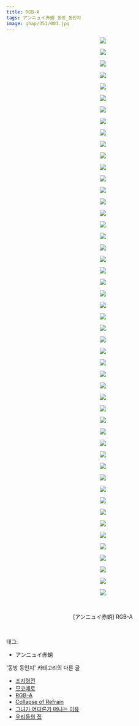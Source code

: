 ```yaml
---
title: RGB-A
tags: アンニュイ赤蛸 동방_동인지
image: ghap/351/001.jpg
---
```

<div class="article">
<p style="text-align: center; clear: none; float: none;"><img src="{{ site.nasurl }}/ghap/351/001.jpg"/></p>
<p style="text-align: center; clear: none; float: none;"><img src="{{ site.nasurl }}/ghap/351/002.jpg"/></p>
<p style="text-align: center; clear: none; float: none;"><img src="{{ site.nasurl }}/ghap/351/003.jpg"/></p>
<p style="text-align: center; clear: none; float: none;"><img src="{{ site.nasurl }}/ghap/351/004.jpg"/></p>
<p style="text-align: center; clear: none; float: none;"><img src="{{ site.nasurl }}/ghap/351/005.jpg"/></p>
<p style="text-align: center; clear: none; float: none;"><img src="{{ site.nasurl }}/ghap/351/006.jpg"/></p>
<p style="text-align: center; clear: none; float: none;"><img src="{{ site.nasurl }}/ghap/351/007.jpg"/></p>
<p style="text-align: center; clear: none; float: none;"><img src="{{ site.nasurl }}/ghap/351/008.jpg"/></p>
<p style="text-align: center; clear: none; float: none;"><img src="{{ site.nasurl }}/ghap/351/009.jpg"/></p>
<p style="text-align: center; clear: none; float: none;"><img src="{{ site.nasurl }}/ghap/351/010.jpg"/></p>
<p style="text-align: center; clear: none; float: none;"><img src="{{ site.nasurl }}/ghap/351/011.jpg"/></p>
<p style="text-align: center; clear: none; float: none;"><img src="{{ site.nasurl }}/ghap/351/012.jpg"/></p>
<p style="text-align: center; clear: none; float: none;"><img src="{{ site.nasurl }}/ghap/351/013.jpg"/></p>
<p style="text-align: center; clear: none; float: none;"><img src="{{ site.nasurl }}/ghap/351/014.jpg"/></p>
<p style="text-align: center; clear: none; float: none;"><img src="{{ site.nasurl }}/ghap/351/015.jpg"/></p>
<p style="text-align: center; clear: none; float: none;"><img src="{{ site.nasurl }}/ghap/351/016.jpg"/></p>
<p style="text-align: center; clear: none; float: none;"><img src="{{ site.nasurl }}/ghap/351/017.jpg"/></p>
<p style="text-align: center; clear: none; float: none;"><img src="{{ site.nasurl }}/ghap/351/018.jpg"/></p>
<p style="text-align: center; clear: none; float: none;"><img src="{{ site.nasurl }}/ghap/351/019.jpg"/></p>
<p style="text-align: center; clear: none; float: none;"><img src="{{ site.nasurl }}/ghap/351/020.jpg"/></p>
<p style="text-align: center; clear: none; float: none;"><img src="{{ site.nasurl }}/ghap/351/021.jpg"/></p>
<p style="text-align: center; clear: none; float: none;"><img src="{{ site.nasurl }}/ghap/351/022.jpg"/></p>
<p style="text-align: center; clear: none; float: none;"><img src="{{ site.nasurl }}/ghap/351/023.jpg"/></p>
<p style="text-align: center; clear: none; float: none;"><img src="{{ site.nasurl }}/ghap/351/024.jpg"/></p>
<p style="text-align: center; clear: none; float: none;"><img src="{{ site.nasurl }}/ghap/351/025.jpg"/></p>
<p style="text-align: center; clear: none; float: none;"><img src="{{ site.nasurl }}/ghap/351/026.jpg"/></p>
<p style="text-align: center; clear: none; float: none;"><img src="{{ site.nasurl }}/ghap/351/027.jpg"/></p>
<p style="text-align: center; clear: none; float: none;"><img src="{{ site.nasurl }}/ghap/351/028.jpg"/></p>
<p style="text-align: center; clear: none; float: none;"><img src="{{ site.nasurl }}/ghap/351/029.jpg"/></p>
<p style="text-align: center; clear: none; float: none;"><img src="{{ site.nasurl }}/ghap/351/030.jpg"/></p>
<p style="text-align: center; clear: none; float: none;"><img src="{{ site.nasurl }}/ghap/351/031.jpg"/></p>
<p style="text-align: center; clear: none; float: none;"><img src="{{ site.nasurl }}/ghap/351/032.jpg"/></p>
<p style="text-align: center; clear: none; float: none;"><img src="{{ site.nasurl }}/ghap/351/033.jpg"/></p>
<p style="text-align: center; clear: none; float: none;"><img src="{{ site.nasurl }}/ghap/351/034.jpg"/></p>
<p style="text-align: center; clear: none; float: none;"><img src="{{ site.nasurl }}/ghap/351/035.jpg"/></p>
<p style="text-align: center; clear: none; float: none;"><img src="{{ site.nasurl }}/ghap/351/036.jpg"/></p>
<p style="text-align: center; clear: none; float: none;"><img src="{{ site.nasurl }}/ghap/351/037.jpg"/></p>
<p style="text-align: center; clear: none; float: none;"><img src="{{ site.nasurl }}/ghap/351/038.jpg"/></p>
<p style="text-align: center; clear: none; float: none;"><img src="{{ site.nasurl }}/ghap/351/039.jpg"/></p>
<p style="text-align: center; clear: none; float: none;"><img src="{{ site.nasurl }}/ghap/351/040.jpg"/></p>
<p style="text-align: center; clear: none; float: none;"><img src="{{ site.nasurl }}/ghap/351/041.jpg"/></p>
<p style="text-align: center; clear: none; float: none;"><img src="{{ site.nasurl }}/ghap/351/042.jpg"/></p>
<p style="text-align: center; clear: none; float: none;"><img src="{{ site.nasurl }}/ghap/351/043.jpg"/></p>
<p style="text-align: center; clear: none; float: none;"><img src="{{ site.nasurl }}/ghap/351/044.jpg"/></p>
<p style="text-align: center; clear: none; float: none;"><img src="{{ site.nasurl }}/ghap/351/045.jpg"/></p>
<p style="text-align: center; clear: none; float: none;"><img src="{{ site.nasurl }}/ghap/351/046.jpg"/></p>
<p style="text-align: center; clear: none; float: none;"><img src="{{ site.nasurl }}/ghap/351/047.jpg"/></p>
<p style="text-align: center; clear: none; float: none;"><img src="{{ site.nasurl }}/ghap/351/048.jpg"/></p>
<p style="text-align: center; clear: none; float: none;"><img src="{{ site.nasurl }}/ghap/351/049.jpg"/></p>
<p style="text-align: center; clear: none; float: none;"><br/></p>
<p style="text-align: center; clear: none; float: none;">[アンニュイ赤蛸] RGB-A</p>
<p><br/></p>
</div><div class="tagTrail">
<p>태그: </p>
<ul>
<li>アンニュイ赤蛸</li>
</ul>
</div><div class="another">
<p>'동방 동인지' 카테고리의 다른 글</p>
<ul>
<li><a href="/2016-06-20-ghap_354">초지령전</a></li>
<li><a href="/2016-06-20-ghap_353">모코메로</a></li>
<li><a href="/2016-06-20-ghap_351">RGB-A</a></li>
<li><a href="/2016-06-20-ghap_350">Collapse of Refrain</a></li>
<li><a href="/2016-06-20-ghap_349">그녀가 어디론가 떠나는 이유</a></li>
<li><a href="/2016-06-20-ghap_347">우리들의 집</a></li>
</ul>
</div><div class="cb_module cb_fluid">
<div class="cb_wrt cb_profile">
</div><!-- commentList close -->
</div>